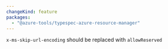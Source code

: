 ```yaml
---
changeKind: feature
packages:
  - "@azure-tools/typespec-azure-resource-manager"
---
```


`x-ms-skip-url-encoding` should be replaced with `allowReserved`